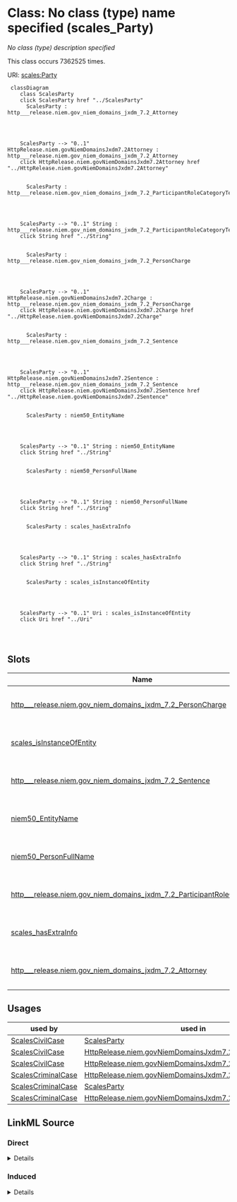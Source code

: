 

# Class: No class (type) name specified (scales_Party)


_No class (type) description specified_






This class occurs 7362525 times.


URI: [scales:Party](http://schemas.scales-okn.org/rdf/scales#Party)






```mermaid
 classDiagram
    class ScalesParty
    click ScalesParty href "../ScalesParty"
      ScalesParty : http___release.niem.gov_niem_domains_jxdm_7.2_Attorney
        
          
    
    
    ScalesParty --> "0..1" HttpRelease.niem.govNiemDomainsJxdm7.2Attorney : http___release.niem.gov_niem_domains_jxdm_7.2_Attorney
    click HttpRelease.niem.govNiemDomainsJxdm7.2Attorney href "../HttpRelease.niem.govNiemDomainsJxdm7.2Attorney"

        
      ScalesParty : http___release.niem.gov_niem_domains_jxdm_7.2_ParticipantRoleCategoryText
        
          
    
    
    ScalesParty --> "0..1" String : http___release.niem.gov_niem_domains_jxdm_7.2_ParticipantRoleCategoryText
    click String href "../String"

        
      ScalesParty : http___release.niem.gov_niem_domains_jxdm_7.2_PersonCharge
        
          
    
    
    ScalesParty --> "0..1" HttpRelease.niem.govNiemDomainsJxdm7.2Charge : http___release.niem.gov_niem_domains_jxdm_7.2_PersonCharge
    click HttpRelease.niem.govNiemDomainsJxdm7.2Charge href "../HttpRelease.niem.govNiemDomainsJxdm7.2Charge"

        
      ScalesParty : http___release.niem.gov_niem_domains_jxdm_7.2_Sentence
        
          
    
    
    ScalesParty --> "0..1" HttpRelease.niem.govNiemDomainsJxdm7.2Sentence : http___release.niem.gov_niem_domains_jxdm_7.2_Sentence
    click HttpRelease.niem.govNiemDomainsJxdm7.2Sentence href "../HttpRelease.niem.govNiemDomainsJxdm7.2Sentence"

        
      ScalesParty : niem50_EntityName
        
          
    
    
    ScalesParty --> "0..1" String : niem50_EntityName
    click String href "../String"

        
      ScalesParty : niem50_PersonFullName
        
          
    
    
    ScalesParty --> "0..1" String : niem50_PersonFullName
    click String href "../String"

        
      ScalesParty : scales_hasExtraInfo
        
          
    
    
    ScalesParty --> "0..1" String : scales_hasExtraInfo
    click String href "../String"

        
      ScalesParty : scales_isInstanceOfEntity
        
          
    
    
    ScalesParty --> "0..1" Uri : scales_isInstanceOfEntity
    click Uri href "../Uri"

        
      
```




<!-- no inheritance hierarchy -->


## Slots

| Name | Cardinality and Range | Description | Inheritance | Occurrences |
| ---  | --- | --- | --- | --- |
| [http___release.niem.gov_niem_domains_jxdm_7.2_PersonCharge](../slots/http___release.niem.gov_niem_domains_jxdm_7.2_PersonCharge.md) | 0..1 <br/> [HttpRelease.niem.govNiemDomainsJxdm7.2Charge](../classes/HttpRelease.niem.govNiemDomainsJxdm7.2Charge.md) | No slot (predicate) description specified <br/>  | direct | 2155917 |
| [scales_isInstanceOfEntity](../slots/scales_isInstanceOfEntity.md) | 0..1 <br/> [xsd:anyURI](http://www.w3.org/2001/XMLSchema#anyURI) | No slot (predicate) description specified <br/>  | direct | 7057563 |
| [http___release.niem.gov_niem_domains_jxdm_7.2_Sentence](../slots/http___release.niem.gov_niem_domains_jxdm_7.2_Sentence.md) | 0..1 <br/> [HttpRelease.niem.govNiemDomainsJxdm7.2Sentence](../classes/HttpRelease.niem.govNiemDomainsJxdm7.2Sentence.md) | No slot (predicate) description specified <br/>  | direct | 319576 |
| [niem50_EntityName](../slots/niem50_EntityName.md) | 0..1 <br/> [xsd:string](http://www.w3.org/2001/XMLSchema#string) | No slot (predicate) description specified <br/>  | direct | 317772 |
| [niem50_PersonFullName](../slots/niem50_PersonFullName.md) | 0..1 <br/> [xsd:string](http://www.w3.org/2001/XMLSchema#string) | No slot (predicate) description specified <br/>  | direct | 7044753 |
| [http___release.niem.gov_niem_domains_jxdm_7.2_ParticipantRoleCategoryText](../slots/http___release.niem.gov_niem_domains_jxdm_7.2_ParticipantRoleCategoryText.md) | 0..1 <br/> [xsd:string](http://www.w3.org/2001/XMLSchema#string) | No slot (predicate) description specified <br/>  | direct | 7341708 |
| [scales_hasExtraInfo](../slots/scales_hasExtraInfo.md) | 0..1 <br/> [xsd:string](http://www.w3.org/2001/XMLSchema#string) | No slot (predicate) description specified <br/>  | direct | 43157 |
| [http___release.niem.gov_niem_domains_jxdm_7.2_Attorney](../slots/http___release.niem.gov_niem_domains_jxdm_7.2_Attorney.md) | 0..1 <br/> [HttpRelease.niem.govNiemDomainsJxdm7.2Attorney](../classes/HttpRelease.niem.govNiemDomainsJxdm7.2Attorney.md) | No slot (predicate) description specified <br/>  | direct | 537560 |





## Usages

| used by | used in | type | used |
| ---  | --- | --- | --- |
| [ScalesCivilCase](../classes/ScalesCivilCase.md) | [ScalesParty](../classes/ScalesParty.md) | range | [ScalesParty](../classes/ScalesParty.md) |
| [ScalesCivilCase](../classes/ScalesCivilCase.md) | [HttpRelease.niem.govNiemDomainsJxdm7.2CaseInitiatingParty](../classes/HttpRelease.niem.govNiemDomainsJxdm7.2CaseInitiatingParty.md) | any_of[range] | [ScalesParty](../classes/ScalesParty.md) |
| [ScalesCivilCase](../classes/ScalesCivilCase.md) | [HttpRelease.niem.govNiemDomainsJxdm7.2CaseDefendantParty](../classes/HttpRelease.niem.govNiemDomainsJxdm7.2CaseDefendantParty.md) | any_of[range] | [ScalesParty](../classes/ScalesParty.md) |
| [ScalesCriminalCase](../classes/ScalesCriminalCase.md) | [HttpRelease.niem.govNiemDomainsJxdm7.2CaseDefendantParty](../classes/HttpRelease.niem.govNiemDomainsJxdm7.2CaseDefendantParty.md) | any_of[range] | [ScalesParty](../classes/ScalesParty.md) |
| [ScalesCriminalCase](../classes/ScalesCriminalCase.md) | [ScalesParty](../classes/ScalesParty.md) | range | [ScalesParty](../classes/ScalesParty.md) |
| [ScalesCriminalCase](../classes/ScalesCriminalCase.md) | [HttpRelease.niem.govNiemDomainsJxdm7.2CaseInitiatingParty](../classes/HttpRelease.niem.govNiemDomainsJxdm7.2CaseInitiatingParty.md) | any_of[range] | [ScalesParty](../classes/ScalesParty.md) |











## LinkML Source

<!-- TODO: investigate https://stackoverflow.com/questions/37606292/how-to-create-tabbed-code-blocks-in-mkdocs-or-sphinx -->

### Direct

<details>

```yaml
name: scales_Party
conforms_to: No schema conformance document specified
annotations:
  count:
    tag: count
    value: 7362525
description: No class (type) description specified
title: No class (type) name specified
from_schema: scales-kg
rank: 1000
slots:
- http___release.niem.gov_niem_domains_jxdm_7.2_PersonCharge
- scales_isInstanceOfEntity
- http___release.niem.gov_niem_domains_jxdm_7.2_Sentence
- niem50_EntityName
- niem50_PersonFullName
- http___release.niem.gov_niem_domains_jxdm_7.2_ParticipantRoleCategoryText
- scales_hasExtraInfo
- http___release.niem.gov_niem_domains_jxdm_7.2_Attorney
slot_usage:
  http___release.niem.gov_niem_domains_jxdm_7.2_Attorney:
    name: http___release.niem.gov_niem_domains_jxdm_7.2_Attorney
    annotations:
      http___release.niem.gov_niem_domains_jxdm_7.2_Attorney:
        tag: http___release.niem.gov_niem_domains_jxdm_7.2_Attorney
        value: 537560
  http___release.niem.gov_niem_domains_jxdm_7.2_ParticipantRoleCategoryText:
    name: http___release.niem.gov_niem_domains_jxdm_7.2_ParticipantRoleCategoryText
    annotations:
      string:
        tag: string
        value: 7341708
  http___release.niem.gov_niem_domains_jxdm_7.2_PersonCharge:
    name: http___release.niem.gov_niem_domains_jxdm_7.2_PersonCharge
    annotations:
      http___release.niem.gov_niem_domains_jxdm_7.2_Charge:
        tag: http___release.niem.gov_niem_domains_jxdm_7.2_Charge
        value: 2155917
  http___release.niem.gov_niem_domains_jxdm_7.2_Sentence:
    name: http___release.niem.gov_niem_domains_jxdm_7.2_Sentence
    annotations:
      http___release.niem.gov_niem_domains_jxdm_7.2_Sentence:
        tag: http___release.niem.gov_niem_domains_jxdm_7.2_Sentence
        value: 319576
  niem50_EntityName:
    name: niem50_EntityName
    annotations:
      string:
        tag: string
        value: 317772
  niem50_PersonFullName:
    name: niem50_PersonFullName
    annotations:
      string:
        tag: string
        value: 7044753
  scales_hasExtraInfo:
    name: scales_hasExtraInfo
    annotations:
      string:
        tag: string
        value: 43157
  scales_isInstanceOfEntity:
    name: scales_isInstanceOfEntity
    annotations:
      uri:
        tag: uri
        value: 7057563
class_uri: scales:Party

```
</details>

### Induced

<details>

```yaml
name: scales_Party
conforms_to: No schema conformance document specified
annotations:
  count:
    tag: count
    value: 7362525
description: No class (type) description specified
title: No class (type) name specified
from_schema: scales-kg
rank: 1000
slot_usage:
  http___release.niem.gov_niem_domains_jxdm_7.2_Attorney:
    name: http___release.niem.gov_niem_domains_jxdm_7.2_Attorney
    annotations:
      http___release.niem.gov_niem_domains_jxdm_7.2_Attorney:
        tag: http___release.niem.gov_niem_domains_jxdm_7.2_Attorney
        value: 537560
  http___release.niem.gov_niem_domains_jxdm_7.2_ParticipantRoleCategoryText:
    name: http___release.niem.gov_niem_domains_jxdm_7.2_ParticipantRoleCategoryText
    annotations:
      string:
        tag: string
        value: 7341708
  http___release.niem.gov_niem_domains_jxdm_7.2_PersonCharge:
    name: http___release.niem.gov_niem_domains_jxdm_7.2_PersonCharge
    annotations:
      http___release.niem.gov_niem_domains_jxdm_7.2_Charge:
        tag: http___release.niem.gov_niem_domains_jxdm_7.2_Charge
        value: 2155917
  http___release.niem.gov_niem_domains_jxdm_7.2_Sentence:
    name: http___release.niem.gov_niem_domains_jxdm_7.2_Sentence
    annotations:
      http___release.niem.gov_niem_domains_jxdm_7.2_Sentence:
        tag: http___release.niem.gov_niem_domains_jxdm_7.2_Sentence
        value: 319576
  niem50_EntityName:
    name: niem50_EntityName
    annotations:
      string:
        tag: string
        value: 317772
  niem50_PersonFullName:
    name: niem50_PersonFullName
    annotations:
      string:
        tag: string
        value: 7044753
  scales_hasExtraInfo:
    name: scales_hasExtraInfo
    annotations:
      string:
        tag: string
        value: 43157
  scales_isInstanceOfEntity:
    name: scales_isInstanceOfEntity
    annotations:
      uri:
        tag: uri
        value: 7057563
attributes:
  http___release.niem.gov_niem_domains_jxdm_7.2_PersonCharge:
    name: http___release.niem.gov_niem_domains_jxdm_7.2_PersonCharge
    annotations:
      http___release.niem.gov_niem_domains_jxdm_7.2_Charge:
        tag: http___release.niem.gov_niem_domains_jxdm_7.2_Charge
        value: 2155917
    description: No slot (predicate) description specified
    examples:
    - object:
        example_object: scales:/Charge/akd;;1:16-cr-00001_c0-1-3
        example_object_type: http___release.niem.gov_niem_domains_jxdm_7.2_Charge
        example_predicate: http://release.niem.gov/niem/domains/jxdm/7.2/PersonCharge
        example_subject: scales:/Agent/akd;;1:16-cr-00001_a0
        example_subject_type: http___release.niem.gov_niem_domains_jxdm_7.2_CaseDefendantParty
    - object:
        example_object: scales:Charge/ga-clayton-magistrate;;0:00-bc-00001_c0
        example_object_type: http___release.niem.gov_niem_domains_jxdm_7.2_Charge
        example_predicate: http://release.niem.gov/niem/domains/jxdm/7.2/PersonCharge
        example_subject: scales:Agent/ga-clayton-magistrate;;0:00-bc-00001_a0
        example_subject_type: scales_Party
    from_schema: scales-kg
    rank: 1000
    slot_uri: http://release.niem.gov/niem/domains/jxdm/7.2/PersonCharge
    alias: http___release.niem.gov_niem_domains_jxdm_7.2_PersonCharge
    owner: scales_Party
    domain_of:
    - http___release.niem.gov_niem_domains_jxdm_7.2_CaseDefendantParty
    - scales_Party
    range: http___release.niem.gov_niem_domains_jxdm_7.2_Charge
  scales_isInstanceOfEntity:
    name: scales_isInstanceOfEntity
    annotations:
      uri:
        tag: uri
        value: 7057563
    description: No slot (predicate) description specified
    examples:
    - object:
        example_object: scales:PartyEntity/SPID-GA-CLAYTON-WEAK-729449
        example_object_type: uri
        example_predicate: scales:isInstanceOfEntity
        example_subject: scales:Agent/ga-clayton-magistrate-civil;;0:00-cm-00001_a0
        example_subject_type: scales_Party
    from_schema: scales-kg
    rank: 1000
    slot_uri: scales:isInstanceOfEntity
    alias: scales_isInstanceOfEntity
    owner: scales_Party
    domain_of:
    - scales_Party
    range: uri
  http___release.niem.gov_niem_domains_jxdm_7.2_Sentence:
    name: http___release.niem.gov_niem_domains_jxdm_7.2_Sentence
    annotations:
      http___release.niem.gov_niem_domains_jxdm_7.2_Sentence:
        tag: http___release.niem.gov_niem_domains_jxdm_7.2_Sentence
        value: 319576
    description: No slot (predicate) description specified
    examples:
    - object:
        example_object: scales:Sentence/ga-clayton-state;;0:00-cr-01074_de32_s0
        example_object_type: http___release.niem.gov_niem_domains_jxdm_7.2_Sentence
        example_predicate: http://release.niem.gov/niem/domains/jxdm/7.2/Sentence
        example_subject: scales:Agent/ga-clayton-state;;0:00-cr-01074_a1
        example_subject_type: scales_Party
    - object:
        example_object: scales:Sentence/ga-clayton-state;;0:00-cr-00001_de10_s0
        example_object_type: http___release.niem.gov_niem_domains_jxdm_7.2_Sentence
        example_predicate: http://release.niem.gov/niem/domains/jxdm/7.2/Sentence
        example_subject: scales:DocketEntry/ga-clayton-state;;0:00-cr-00001_de10
        example_subject_type: http___release.niem.gov_niem_domains_jxdm_7.2_RegisterAction
    from_schema: scales-kg
    rank: 1000
    slot_uri: http://release.niem.gov/niem/domains/jxdm/7.2/Sentence
    alias: http___release.niem.gov_niem_domains_jxdm_7.2_Sentence
    owner: scales_Party
    domain_of:
    - http___release.niem.gov_niem_domains_jxdm_7.2_RegisterAction
    - scales_Party
    range: http___release.niem.gov_niem_domains_jxdm_7.2_Sentence
  niem50_EntityName:
    name: niem50_EntityName
    annotations:
      string:
        tag: string
        value: 317772
    description: No slot (predicate) description specified
    examples:
    - object:
        example_object: SCALES-Party-Hash-01169B980BF3557176ECC743C5841A32
        example_object_type: string
        example_predicate: niem50:EntityName
        example_subject: scales:/Agent/akd;;1:16-cr-00001_a0
        example_subject_type: http___release.niem.gov_niem_domains_jxdm_7.2_CaseDefendantParty
    - object:
        example_object: USA
        example_object_type: string
        example_predicate: niem50:EntityName
        example_subject: scales:/Agent/akd;;1:16-cr-00001_a1
        example_subject_type: http___release.niem.gov_niem_domains_jxdm_7.2_CaseInitiatingParty
    - object:
        example_object: State of Alaska
        example_object_type: string
        example_predicate: niem50:EntityName
        example_subject: scales:/Agent/akd;;1:16-cv-00008_a7
        example_subject_type: scales_Party
    from_schema: scales-kg
    rank: 1000
    slot_uri: niem50:EntityName
    alias: niem50_EntityName
    owner: scales_Party
    domain_of:
    - http___release.niem.gov_niem_domains_jxdm_7.2_CaseDefendantParty
    - http___release.niem.gov_niem_domains_jxdm_7.2_CaseInitiatingParty
    - scales_Party
    range: string
  niem50_PersonFullName:
    name: niem50_PersonFullName
    annotations:
      string:
        tag: string
        value: 7044753
    description: No slot (predicate) description specified
    examples:
    - object:
        example_object: Timothy M. Burgess
        example_object_type: string
        example_predicate: niem50:PersonFullName
        example_subject: scales:/Agent/akd;;1:16-cr-00001_a2
        example_subject_type: None
    - object:
        example_object: Matthew McCrary Scoble
        example_object_type: string
        example_predicate: niem50:PersonFullName
        example_subject: scales:/Agent/akd;;1:16-cr-00001_a3
        example_subject_type: http___release.niem.gov_niem_domains_jxdm_7.2_CaseDefenseAttorney
    - object:
        example_object: Jack S. Schmidt
        example_object_type: string
        example_predicate: niem50:PersonFullName
        example_subject: scales:/Agent/akd;;1:16-cr-00001_a5
        example_subject_type: http___release.niem.gov_niem_domains_jxdm_7.2_CaseInitiatingAttorney
    - object:
        example_object: Mary Ann Lundquist
        example_object_type: string
        example_predicate: niem50:PersonFullName
        example_subject: scales:/Agent/akd;;1:16-cv-00008_a22
        example_subject_type: http___release.niem.gov_niem_domains_jxdm_7.2_Attorney
    - object:
        example_object: Stephen H Locher
        example_object_type: string
        example_predicate: niem50:PersonFullName
        example_subject: scales:/JudgeEntity/SJ000001
        example_subject_type: http___release.niem.gov_niem_domains_jxdm_7.2_Judge
    - object:
        example_object: BRAZELTON TROY DBA
        example_object_type: string
        example_predicate: niem50:PersonFullName
        example_subject: scales:Agent/ga-clayton-magistrate-civil;;0:00-cm-00001_a0
        example_subject_type: scales_Party
    - object:
        example_object: SCALES-Party-Hash-2DB6296D52E366F752379C777C9BE051
        example_object_type: string
        example_predicate: niem50:PersonFullName
        example_subject: scales:Agent/ga-fulton-01/10000019
        example_subject_type: http___release.niem.gov_niem_domains_jxdm_7.2_CaseDefendantParty
    - object:
        example_object: BAIRD
        example_object_type: string
        example_predicate: niem50:PersonFullName
        example_subject: scales:Judge/ga-clayton-magistrate-civil;;0:00-cm-00001_3
        example_subject_type: http___release.niem.gov_niem_domains_jxdm_7.2_CaseJudge
    from_schema: scales-kg
    rank: 1000
    slot_uri: niem50:PersonFullName
    alias: niem50_PersonFullName
    owner: scales_Party
    domain_of:
    - http___release.niem.gov_niem_domains_jxdm_7.2_Attorney
    - http___release.niem.gov_niem_domains_jxdm_7.2_CaseDefendantParty
    - http___release.niem.gov_niem_domains_jxdm_7.2_CaseDefenseAttorney
    - http___release.niem.gov_niem_domains_jxdm_7.2_CaseInitiatingAttorney
    - http___release.niem.gov_niem_domains_jxdm_7.2_CaseJudge
    - http___release.niem.gov_niem_domains_jxdm_7.2_Judge
    - scales_Party
    range: string
  http___release.niem.gov_niem_domains_jxdm_7.2_ParticipantRoleCategoryText:
    name: http___release.niem.gov_niem_domains_jxdm_7.2_ParticipantRoleCategoryText
    annotations:
      string:
        tag: string
        value: 7341708
    description: No slot (predicate) description specified
    examples:
    - object:
        example_object: Defendant
        example_object_type: string
        example_predicate: http://release.niem.gov/niem/domains/jxdm/7.2/ParticipantRoleCategoryText
        example_subject: scales:/Agent/akd;;1:16-cr-00001_a0
        example_subject_type: http___release.niem.gov_niem_domains_jxdm_7.2_CaseDefendantParty
    - object:
        example_object: Plaintiff
        example_object_type: string
        example_predicate: http://release.niem.gov/niem/domains/jxdm/7.2/ParticipantRoleCategoryText
        example_subject: scales:/Agent/akd;;1:16-cr-00001_a1
        example_subject_type: http___release.niem.gov_niem_domains_jxdm_7.2_CaseInitiatingParty
    - object:
        example_object: Amicus
        example_object_type: string
        example_predicate: http://release.niem.gov/niem/domains/jxdm/7.2/ParticipantRoleCategoryText
        example_subject: scales:/Agent/akd;;1:16-cv-00008_a7
        example_subject_type: scales_Party
    from_schema: scales-kg
    rank: 1000
    slot_uri: http://release.niem.gov/niem/domains/jxdm/7.2/ParticipantRoleCategoryText
    alias: http___release.niem.gov_niem_domains_jxdm_7.2_ParticipantRoleCategoryText
    owner: scales_Party
    domain_of:
    - http___release.niem.gov_niem_domains_jxdm_7.2_CaseDefendantParty
    - http___release.niem.gov_niem_domains_jxdm_7.2_CaseInitiatingParty
    - scales_Party
    range: string
  scales_hasExtraInfo:
    name: scales_hasExtraInfo
    annotations:
      string:
        tag: string
        value: 43157
    description: No slot (predicate) description specified
    examples:
    - object:
        example_object: 'doing business as

          Northstar Gift Shop'
        example_object_type: string
        example_predicate: scales:hasExtraInfo
        example_subject: scales:/Agent/akd;;1:16-cr-00004_a0
        example_subject_type: http___release.niem.gov_niem_domains_jxdm_7.2_CaseDefendantParty
    - object:
        example_object: 'Soc. Sec. #XXX-XX-0767'
        example_object_type: string
        example_predicate: scales:hasExtraInfo
        example_subject: scales:/Agent/akd;;1:16-cv-00003_a0
        example_subject_type: http___release.niem.gov_niem_domains_jxdm_7.2_CaseInitiatingParty
    - object:
        example_object: husband and wife
        example_object_type: string
        example_predicate: scales:hasExtraInfo
        example_subject: scales:/Agent/akd;;3:16-cv-00062_a4
        example_subject_type: scales_Party
    from_schema: scales-kg
    rank: 1000
    slot_uri: scales:hasExtraInfo
    alias: scales_hasExtraInfo
    owner: scales_Party
    domain_of:
    - http___release.niem.gov_niem_domains_jxdm_7.2_CaseDefendantParty
    - http___release.niem.gov_niem_domains_jxdm_7.2_CaseInitiatingParty
    - scales_Party
    range: string
  http___release.niem.gov_niem_domains_jxdm_7.2_Attorney:
    name: http___release.niem.gov_niem_domains_jxdm_7.2_Attorney
    annotations:
      http___release.niem.gov_niem_domains_jxdm_7.2_Attorney:
        tag: http___release.niem.gov_niem_domains_jxdm_7.2_Attorney
        value: 537560
    description: No slot (predicate) description specified
    examples:
    - object:
        example_object: scales:/Agent/akd;;1:16-cv-00008_a22
        example_object_type: http___release.niem.gov_niem_domains_jxdm_7.2_Attorney
        example_predicate: http://release.niem.gov/niem/domains/jxdm/7.2/Attorney
        example_subject: scales:/Agent/akd;;1:16-cv-00008_a7
        example_subject_type: scales_Party
    from_schema: scales-kg
    rank: 1000
    slot_uri: http://release.niem.gov/niem/domains/jxdm/7.2/Attorney
    alias: http___release.niem.gov_niem_domains_jxdm_7.2_Attorney
    owner: scales_Party
    domain_of:
    - scales_Party
    range: http___release.niem.gov_niem_domains_jxdm_7.2_Attorney
class_uri: scales:Party

```
</details>